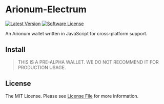 # Arionum-Electrum

[![Latest Version][ico-version]][link-releases]
[![Software License][ico-license]](LICENSE)

An Arionum wallet written in JavaScript for cross-platform support.

## Install

> THIS IS A PRE-ALPHA WALLET. WE DO NOT RECOMMEND IT FOR PRODUCTION USAGE.
## License

The MIT License. Please see [License File](LICENSE) for more information.

[ico-license]: https://img.shields.io/badge/license-MIT-brightgreen.svg?style=flat-square
[ico-version]: https://img.shields.io/github/release-pre/cutecubed/arionum-electrum.svg?style=flat-square

[link-releases]: https://github.com/cutecubed/arionum-electrum/releases/latest
